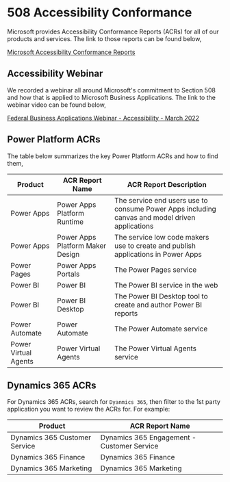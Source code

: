 # 508 Accessibility Conformance
Microsoft provides Accessibility Conformance Reports (ACRs) for all of our products and services.  The link to those reports can be found below,

[Microsoft Accessibility Conformance Reports](https://www.microsoft.com/en-us/accessibility/conformance-reports)

## Accessibility Webinar
We recorded a webinar all around Microsoft's commitment to Section 508 and how that is applied to Microsoft Business Applications.  The link to the webinar video can be found below,

[Federal Business Applications Webinar - Accessibility - March 2022](https://www.youtube.com/watch?v=ZlbyuP12zr4)

## Power Platform ACRs

The table below summarizes the key Power Platform ACRs and how to find them,

| Product | ACR Report Name | ACR Report Description |
| ------- | --------------- | ---------------------- |
| Power Apps | Power Apps Platform Runtime | The service end users use to consume Power Apps including canvas and model driven applications |
| Power Apps | Power Apps Platform Maker Design | The service low code makers use to create and publish applications in Power Apps |
| Power Pages | Power Apps Portals | The Power Pages service |
| Power BI | Power BI | The Power BI service in the web |
| Power BI | Power BI Desktop | The Power BI Desktop tool to create and author Power BI reports |
| Power Automate | Power Automate | The Power Automate service |
| Power Virtual Agents | Power Virtual Agents | The Power Virtual Agents service |

## Dynamics 365 ACRs

For Dynamics 365 ACRs, search for ````Dyanmics 365````, then filter to the 1st party application you want to review the ACRs for.  For example:

| Product | ACR Report Name |
| ------- | --------------- |
| Dynamics 365 Customer Service | Dynamics 365 Engagement - Customer Service |
| Dynamics 365 Finance | Dynamics 365 Finance |
| Dynamics 365 Marketing | Dynamics 365 Marketing |
